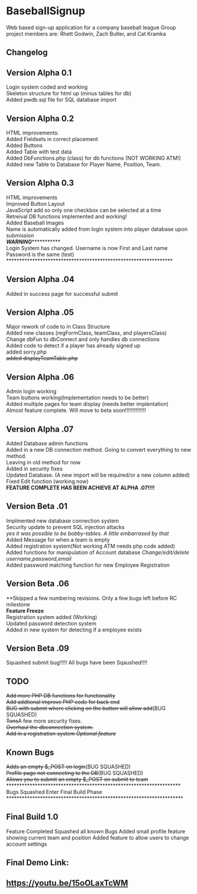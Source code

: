 # BaseballSignup
Web based sign-up application for a company baseball league
Group project members are: Rhett Godwin, Zach Butler, and Cat Kramka

Changelog
-------------

Version Alpha 0.1
-----------------
Login system coded and working<br>
Skeleton structure for html up (minus tables for db)<BR>
Added pwdb.sql file for SQL database import<br>

Version Alpha 0.2
--------------------
HTML improvements:<br>
Added Fieldsets in correct placement<br>
Added Buttons<br>
Added Table with test data<br>
Added DbFunctions.php (class) for db functions (NOT WORKING ATM!)<br>
Added new Table to Database for Player Name, Position, Team.<br>

Version Alpha 0.3
--------------------
HTML improvements<br>
Improved Button Layout<br>
JavaScript add so only one checkbox can be selected at a time<br>
Retreival DB functions implemented and working!<BR>
Added Baseball Images<br>
Name is automatically added from login system into player database upon submission<br>
***********************WARNING**********************************<br>
Login System has changed. Username is now First and Last name<br>
Password is the same (test)<br>
****************************************************************<br>

Version Alpha .04
-------------------
Added in success page for successful submit<br>

Version Alpha .05
-------------------
Major rework of code to in Class Structure<br>
Added new classes (regFormClass, teamClass, and playersClass)<br>
Change dbFun to dbConnect and only handles db connections<br>
Added code to detect if a player has already signed up<br>
added sorry.php<br>
<s>added displayTeamTable.php</s><br>

Version Alpha .06
-------------------
Admin login working<br>
Team buttons working(Implementation needs to be better)<br>
Added multiple pages for team display (needs better implentation)<br>
Almost feature complete. Will move to beta soon!!!!!!!!!!!!!!<br>

Version Alpha .07
----------------------
Added Database admin functions<br>
Added in a new DB connection method. Going to convert everything to new method.<br>
Leaving in old method for now<br>
Added in security fixes<br>
Updated Database. (A new import will be required/or a new column added)<br>
Fixed Edit function (working now)<br>
<strong>FEATURE COMPLETE HAS BEEN ACHIEVE AT ALPHA .07!!!!</Strong><br>

Version Beta .01
------------------
Implmented new database connection system<BR>
Security update to prevent SQL injection attacks<br>
*yes it was possible to be bobby-tables. A little embarrased by that*<br>
Added Message for when a team is empty<br>
Added registration system(Not working ATM needs php code added)<br>
Added functions for manipulation of Account database
<i>Change/edit/delete username,password,email</i><br>
Added password matching function for new Employee Registration<br>

Version Beta .06
------------------
**Skipped a few numbering revisions. Only a few bugs left before RC milestone<br>
<strong>Feature Freeze</strong><br>
Registration system added (Working)<br>
Updated password detection system<br>
Added in new system for detecting if a employee exists<br>

Version Beta .09
-----------------------
Squashed submit bug!!!!!
All bugs have been Sqaushed!!!!







TODO
-------------------
<s>Add more PHP DB functions for functionality</s><br>
<s>Add addtional improve PHP code for back end</s><br>
<s>BUG with submit where clicking on the button will allow add</s>(BUG SQUASHED)<br>
<s>Tons</s>A few more security fixes. <br> 
<s>Overhaul the dbconnection system.</s> <br> 
<s>Add in a registration system *Optional feature*</s><br>

Known Bugs
--------------------------------
<s>Adds an empty $_POST on login</s>(BUG SQUASHED)<br>
<s>Profile page not connecting to the DB</s>(BUG SQUASHED)<br>
<s>Allows you to submit an empty $_POST on submit to team</s><br>
*******************************************************************<br>
Bugs Squashed Enter Final Build Phase<BR>
********************************************************************<br>


Final Build 1.0
------------------
Feature Completed
Squashed all known Bugs
Added small profile feature showing current team and position
Added feature to allow users to change account settings

Final Demo Link:
---------------------
https://youtu.be/15oOLaxTcWM
----------------------

